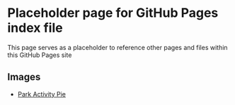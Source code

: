 # Placeholder page for GitHub Pages index file
This page serves as a placeholder to reference other pages and files within this GitHub Pages site
## Images
* [Park Activity Pie](/images/ParkActivityPie.png)
